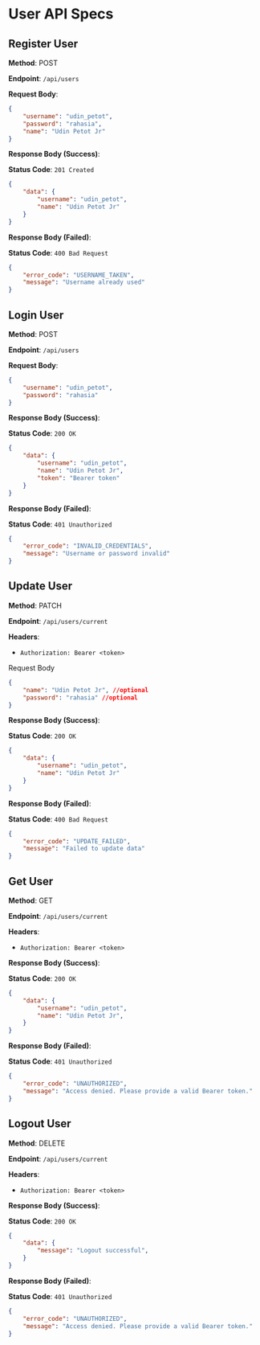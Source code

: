 # User API Specs

## Register User

**Method**: POST

**Endpoint**: `/api/users`

**Request Body**:

```json
{
    "username": "udin_petot",
    "password": "rahasia",
    "name": "Udin Petot Jr"
}
```

**Response Body (Success)**:

**Status Code**: `201 Created`

```json
{
    "data": {
        "username": "udin_petot",
        "name": "Udin Petot Jr"
    }
}
```

**Response Body (Failed)**:

**Status Code**: `400 Bad Request`

```json
{
    "error_code": "USERNAME_TAKEN",
    "message": "Username already used"
}
```

## Login User

**Method**: POST

**Endpoint**: `/api/users`

**Request Body**:

```json
{
    "username": "udin_petot",
    "password": "rahasia"
}
```

**Response Body (Success)**:

**Status Code**: `200 OK`

```json
{
    "data": {
        "username": "udin_petot",
        "name": "Udin Petot Jr",
        "token": "Bearer token"
    }
}
```

**Response Body (Failed)**:

**Status Code**: `401 Unauthorized`

```json
{
    "error_code": "INVALID_CREDENTIALS",
    "message": "Username or password invalid"
}
```

## Update User

**Method**: PATCH

**Endpoint**: `/api/users/current`

**Headers**:
- `Authorization: Bearer <token>`

Request Body

```json
{
    "name": "Udin Petot Jr", //optional
    "password": "rahasia" //optional
}
```

**Response Body (Success)**:

**Status Code**: `200 OK`

```json
{
    "data": {
        "username": "udin_petot",
        "name": "Udin Petot Jr"
    }
}
```

**Response Body (Failed)**:

**Status Code**: `400 Bad Request`

```json
{
    "error_code": "UPDATE_FAILED",
    "message": "Failed to update data"
}
```

## Get User

**Method**: GET

**Endpoint**: `/api/users/current`

**Headers**:
- `Authorization: Bearer <token>`

**Response Body (Success)**:

**Status Code**: `200 OK`

```json
{
    "data": {
        "username": "udin_petot",
        "name": "Udin Petot Jr",
    }
}
```

**Response Body (Failed)**:

**Status Code**: `401 Unauthorized`

```json
{
    "error_code": "UNAUTHORIZED",
    "message": "Access denied. Please provide a valid Bearer token."
}
```

## Logout User

**Method**: DELETE

**Endpoint**: `/api/users/current`

**Headers**:
- `Authorization: Bearer <token>`

**Response Body (Success)**:

**Status Code**: `200 OK`

```json
{
    "data": {
        "message": "Logout successful",
    }
}
```

**Response Body (Failed)**:

**Status Code**: `401 Unauthorized`

```json
{
    "error_code": "UNAUTHORIZED",
    "message": "Access denied. Please provide a valid Bearer token."
}
```